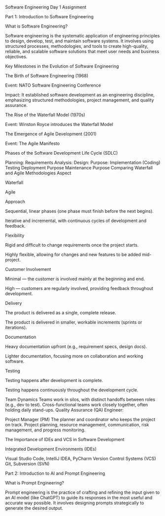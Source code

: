 Software Engineering Day 1 Assignment

Part 1: Introduction to Software Engineering

What is Software Engineering?

Software engineering is the systematic application of engineering principles to design, develop, test, and maintain software systems. It involves using structured processes, methodologies, and tools to create high-quality, reliable, and scalable software solutions that meet user needs and business objectives.

Key Milestones in the Evolution of Software Engineering

The Birth of Software Engineering (1968)

Event: NATO Software Engineering Conference

Impact: It established software development as an engineering discipline, emphasizing structured methodologies, project management, and quality assurance.

The Rise of the Waterfall Model (1970s)

Event: Winston Royce introduces the Waterfall Model

The Emergence of Agile Development (2001)

Event: The Agile Manifesto

Phases of the Software Development Life Cycle (SDLC)

Planning:
Requirements Analysis:
Design:
Purpose: 
Implementation (Coding)
Testing
Deployment
Purpose
Maintenance
Purpose
Comparing Waterfall and Agile Methodologies
Aspect

Waterfall

Agile

Approach

Sequential, linear phases (one phase must finish before the next begins).

Iterative and incremental, with continuous cycles of development and feedback.

Flexibility

Rigid and difficult to change requirements once the project starts.

Highly flexible, allowing for changes and new features to be added mid-project.

Customer Involvement

Minimal — the customer is involved mainly at the beginning and end.

High — customers are regularly involved, providing feedback throughout development.

Delivery

The product is delivered as a single, complete release.

The product is delivered in smaller, workable increments (sprints or iterations).

Documentation

Heavy documentation upfront (e.g., requirement specs, design docs).

Lighter documentation, focusing more on collaboration and working software.

Testing

Testing happens after development is complete.

Testing happens continuously throughout the development cycle.

Team Dynamics
Teams work in silos, with distinct handoffs between roles (e.g., dev to test).
Cross-functional teams work closely together, often holding daily stand-ups.
Quality Assurance (QA) Engineer:


Project Manager (PM)
The planner and coordinator who keeps the project on track.
Project planning, resource management, communication, risk management, and progress monitoring.

The Importance of IDEs and VCS in Software Development

Integrated Development Environments (IDEs)

Visual Studio Code, IntelliJ IDEA, PyCharm
Version Control Systems (VCS)
Git, Subversion (SVN)

Part 2: Introduction to AI and Prompt Engineering

What is Prompt Engineering?

Prompt engineering is the practice of crafting and refining the input given to an AI model (like ChatGPT) to guide its responses in the most useful and accurate way possible. It involves designing prompts strategically to generate the desired output.

